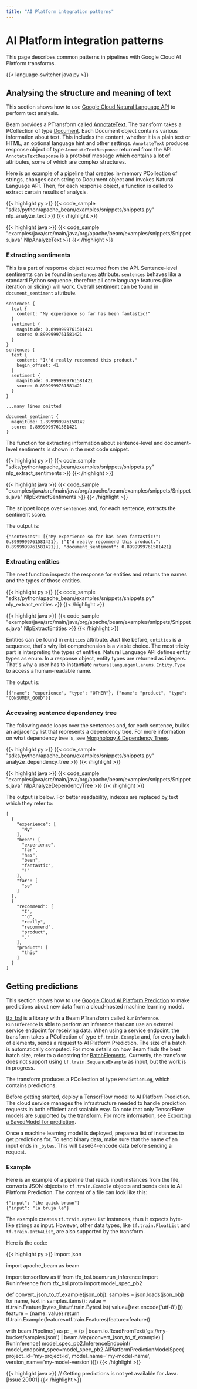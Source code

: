 ```yaml
---
title: "AI Platform integration patterns"
---
```

<!--
Licensed under the Apache License, Version 2.0 (the "License");
you may not use this file except in compliance with the License.
You may obtain a copy of the License at

http://www.apache.org/licenses/LICENSE-2.0

Unless required by applicable law or agreed to in writing, software
distributed under the License is distributed on an "AS IS" BASIS,
WITHOUT WARRANTIES OR CONDITIONS OF ANY KIND, either express or implied.
See the License for the specific language governing permissions and
limitations under the License.
-->

# AI Platform integration patterns

This page describes common patterns in pipelines with Google Cloud AI Platform transforms.

{{< language-switcher java py >}}

## Analysing the structure and meaning of text

This section shows how to use [Google Cloud Natural Language API](https://cloud.google.com/natural-language) to perform text analysis.

Beam provides a PTransform called [AnnotateText](https://beam.apache.org/releases/pydoc/current/apache_beam.ml.gcp.naturallanguageml.html#apache_beam.ml.gcp.naturallanguageml.AnnotateText). The transform takes a PCollection of type [Document](https://beam.apache.org/releases/pydoc/current/apache_beam.ml.gcp.naturallanguageml.html#apache_beam.ml.gcp.naturallanguageml.Document). Each Document object contains various information about text. This includes the content, whether it is a plain text or HTML, an optional language hint and other settings.
`AnnotateText` produces response object of type `AnnotateTextResponse` returned from the API. `AnnotateTextResponse` is a protobuf message which contains a lot of attributes, some of which are complex structures.

Here is an example of a pipeline that creates in-memory PCollection of strings, changes each string to Document object and invokes Natural Language API. Then, for each response object, a function is called to extract certain results of analysis.

{{< highlight py >}}
{{< code_sample "sdks/python/apache_beam/examples/snippets/snippets.py" nlp_analyze_text >}}
{{< /highlight >}}

{{< highlight java >}}
{{< code_sample "examples/java/src/main/java/org/apache/beam/examples/snippets/Snippets.java" NlpAnalyzeText >}}
{{< /highlight >}}


### Extracting sentiments

This is a part of response object returned from the API. Sentence-level sentiments can be found in `sentences` attribute. `sentences` behaves like a standard Python sequence, therefore all core language features (like iteration or slicing) will work. Overall sentiment can be found in `document_sentiment` attribute.

```
sentences {
  text {
    content: "My experience so far has been fantastic!"
  }
  sentiment {
    magnitude: 0.8999999761581421
    score: 0.8999999761581421
  }
}
sentences {
  text {
    content: "I\'d really recommend this product."
    begin_offset: 41
  }
  sentiment {
    magnitude: 0.8999999761581421
    score: 0.8999999761581421
  }
}

...many lines omitted

document_sentiment {
  magnitude: 1.899999976158142
  score: 0.8999999761581421
}
```

The function for extracting information about sentence-level and document-level sentiments is shown in the next code snippet.

{{< highlight py >}}
{{< code_sample "sdks/python/apache_beam/examples/snippets/snippets.py" nlp_extract_sentiments >}}
{{< /highlight >}}

{{< highlight java >}}
{{< code_sample "examples/java/src/main/java/org/apache/beam/examples/snippets/Snippets.java" NlpExtractSentiments >}}
{{< /highlight >}}

The snippet loops over `sentences` and, for each sentence, extracts the sentiment score.

The output is:

```
{"sentences": [{"My experience so far has been fantastic!": 0.8999999761581421}, {"I'd really recommend this product.": 0.8999999761581421}], "document_sentiment": 0.8999999761581421}
```

### Extracting entities

The next function inspects the response for entities and returns the names and the types of those entities.

{{< highlight py >}}
{{< code_sample "sdks/python/apache_beam/examples/snippets/snippets.py" nlp_extract_entities >}}
{{< /highlight >}}

{{< highlight java >}}
{{< code_sample "examples/java/src/main/java/org/apache/beam/examples/snippets/Snippets.java" NlpExtractEntities >}}
{{< /highlight >}}

Entities can be found in `entities` attribute. Just like before, `entities` is a sequence, that's why list comprehension is a viable choice. The most tricky part is interpreting the types of entities. Natural Language API defines entity types as enum. In a response object, entity types are returned as integers. That's why a user has to instantiate `naturallanguageml.enums.Entity.Type` to access a human-readable name.

The output is:

```
[{"name": "experience", "type": "OTHER"}, {"name": "product", "type": "CONSUMER_GOOD"}]
```

### Accessing sentence dependency tree

The following code loops over the sentences and, for each sentence, builds an adjacency list that represents a dependency tree. For more information on what dependency tree is, see [Morphology & Dependency Trees](https://cloud.google.com/natural-language/docs/morphology#dependency_trees).

{{< highlight py >}}
{{< code_sample "sdks/python/apache_beam/examples/snippets/snippets.py" analyze_dependency_tree >}}
{{< /highlight >}}

{{< highlight java >}}
{{< code_sample "examples/java/src/main/java/org/apache/beam/examples/snippets/Snippets.java" NlpAnalyzeDependencyTree >}}
{{< /highlight >}}

The output is below. For better readability, indexes are replaced by text which they refer to:

```
[
  {
    "experience": [
      "My"
    ],
    "been": [
      "experience",
      "far",
      "has",
      "been",
      "fantastic",
      "!"
    ],
    "far": [
      "so"
    ]
  },
  {
    "recommend": [
      "I",
      "'d",
      "really",
      "recommend",
      "product",
      "."
    ],
    "product": [
      "this"
    ]
  }
]
```

## Getting predictions

This section shows how to use [Google Cloud AI Platform Prediction](https://cloud.google.com/ai-platform/prediction/docs/overview) to make predictions about new data from a cloud-hosted machine learning model.

[tfx_bsl](https://github.com/tensorflow/tfx-bsl) is a library with a Beam PTransform called `RunInference`. `RunInference` is able to perform an inference that can use an external service endpoint for receiving data. When using a service endpoint, the transform takes a PCollection of type `tf.train.Example` and, for every batch of elements, sends a request to AI Platform Prediction. The size of a batch is automatically computed. For more details on how Beam finds the best batch size, refer to a docstring for [BatchElements](https://beam.apache.org/releases/pydoc/current/apache_beam.transforms.util.html?highlight=batchelements#apache_beam.transforms.util.BatchElements). Currently, the transform does not support using `tf.train.SequenceExample` as input, but the work is in progress.

 The transform produces a PCollection of type `PredictionLog`, which contains predictions.

Before getting started, deploy a TensorFlow model to AI Platform Prediction. The cloud service manages the infrastructure needed to handle prediction requests in both efficient and scalable way. Do note that only TensorFlow models are supported by the transform. For more information, see [Exporting a SavedModel for prediction](https://cloud.google.com/ai-platform/prediction/docs/exporting-savedmodel-for-prediction).

Once a machine learning model is deployed, prepare a list of instances to get predictions for. To send binary data, make sure that the name of an input ends in `_bytes`. This will base64-encode data before sending a request.

### Example
Here is an example of a pipeline that reads input instances from the file, converts JSON objects to `tf.train.Example` objects and sends data to AI Platform Prediction. The content of a file can look like this:

```
{"input": "the quick brown"}
{"input": "la bruja le"}
```

The example creates `tf.train.BytesList` instances, thus it expects byte-like strings as input. However, other data types, like `tf.train.FloatList` and `tf.train.Int64List`, are also supported by the transform.

Here is the code:

{{< highlight py >}}
import json

import apache_beam as beam

import tensorflow as tf
from tfx_bsl.beam.run_inference import RunInference
from tfx_bsl.proto import model_spec_pb2

def convert_json_to_tf_example(json_obj):
  samples = json.loads(json_obj)
  for name, text in samples.items():
      value = tf.train.Feature(bytes_list=tf.train.BytesList(
        value=[text.encode('utf-8')]))
      feature = {name: value}
      return tf.train.Example(features=tf.train.Features(feature=feature))

with beam.Pipeline() as p:
     _ = (p
         | beam.io.ReadFromText('gs://my-bucket/samples.json')
         | beam.Map(convert_json_to_tf_example)
         | RunInference(
             model_spec_pb2.InferenceEndpoint(
                 model_endpoint_spec=model_spec_pb2.AIPlatformPredictionModelSpec(
                     project_id='my-project-id',
                     model_name='my-model-name',
                     version_name='my-model-version'))))
{{< /highlight >}}

{{< highlight java >}}
// Getting predictions is not yet available for Java. [Issue 20001]
{{< /highlight >}}
